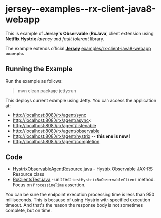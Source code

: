 # jersey--examples--rx-client-java8-webapp
This is example of **Jersey's Observable** (**RxJava**) client extension using **Netflix Hystrix** _latency and fault tolerant_ library.

The example extends official <a href="https://github.com/jersey/jersey/">**Jersey**</a> <a href="https://github.com/jersey/jersey/tree/master/examples/rx-client-java8-webapp">examples/rx-client-java8-webapp</a> example.

## Running the Example

Run the example as follows:

> mvn clean package jetty:run

This deploys current example using Jetty. You can access the application at:

* <a href="http://localhost:8080/rx/agent/sync">http://localhost:8080/rx/agent/sync</a>
* <a href="http://localhost:8080/rx/agent/async">http://localhost:8080/rx/agent/async</a><
* <a href="http://localhost:8080/rx/agent/listenable">http://localhost:8080/rx/agent/listenable</a>
* <a href="http://localhost:8080/rx/agent/observable">http://localhost:8080/rx/agent/observable</a>
* <a href="http://localhost:8080/rx/agent/hystrix">http://localhost:8080/rx/agent/hystrix</a> -- **this one is new !**
* <a href="http://localhost:8080/rx/agent/completion">http://localhost:8080/rx/agent/completion</a>

## Code

* <a href="https://github.com/shamoh/jersey--examples--rx-client-java8-webapp/blob/master/src/main/java/org/glassfish/jersey/examples/rx/agent/HystrixObservableAgentResource.java">HystrixObservableAgentResource.java</a> - Hystrix Observable JAX-RS Resource class
* <a href="https://github.com/shamoh/jersey--examples--rx-client-java8-webapp/blob/master/src/test/java/org/glassfish/jersey/examples/rx/RxClientsTest.java#L148">RxClientsTest.java</a> - unit test `testHystrixRxObservableClient` method. Focus on `ProcessingTime` assertion.

You can be sure the endpoint execution processing time is less than 950 milliseconds. This is because of using Hystrix with specified execution timeout. And that's the reason the response body is not sometimes complete, but on time.
